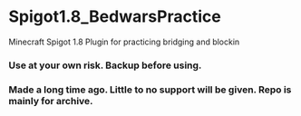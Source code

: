 # Spigot1.8_BedwarsPractice
Minecraft Spigot 1.8 Plugin for practicing bridging and blockin

### Use at your own risk. Backup before using.
### Made a long time ago. Little to no support will be given. Repo is mainly for archive.
